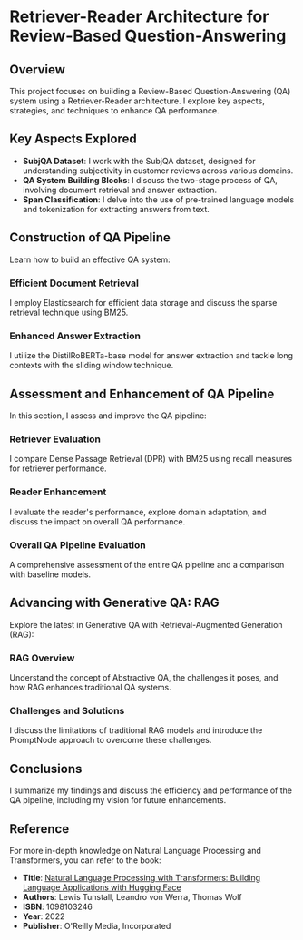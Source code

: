 # Retriever-Reader Architecture for Review-Based Question-Answering

## Overview
This project focuses on building a Review-Based Question-Answering (QA) system using a Retriever-Reader architecture. I explore key aspects, strategies, and techniques to enhance QA performance.

## Key Aspects Explored
- **SubjQA Dataset**: I work with the SubjQA dataset, designed for understanding subjectivity in customer reviews across various domains.
- **QA System Building Blocks**: I discuss the two-stage process of QA, involving document retrieval and answer extraction.
- **Span Classification**: I delve into the use of pre-trained language models and tokenization for extracting answers from text.

## Construction of QA Pipeline
Learn how to build an effective QA system:

### Efficient Document Retrieval
I employ Elasticsearch for efficient data storage and discuss the sparse retrieval technique using BM25.

### Enhanced Answer Extraction
I utilize the DistilRoBERTa-base model for answer extraction and tackle long contexts with the sliding window technique.

## Assessment and Enhancement of QA Pipeline
In this section, I assess and improve the QA pipeline:

### Retriever Evaluation
I compare Dense Passage Retrieval (DPR) with BM25 using recall measures for retriever performance.

### Reader Enhancement
I evaluate the reader's performance, explore domain adaptation, and discuss the impact on overall QA performance.

### Overall QA Pipeline Evaluation
A comprehensive assessment of the entire QA pipeline and a comparison with baseline models.

## Advancing with Generative QA: RAG
Explore the latest in Generative QA with Retrieval-Augmented Generation (RAG):

### RAG Overview
Understand the concept of Abstractive QA, the challenges it poses, and how RAG enhances traditional QA systems.

### Challenges and Solutions
I discuss the limitations of traditional RAG models and introduce the PromptNode approach to overcome these challenges.

## Conclusions
I summarize my findings and discuss the efficiency and performance of the QA pipeline, including my vision for future enhancements.

## Reference
For more in-depth knowledge on Natural Language Processing and Transformers, you can refer to the book:
- **Title**: [Natural Language Processing with Transformers: Building Language Applications with Hugging Face](https://books.google.ch/books?id=7hhyzgEACAAJ)
- **Authors**: Lewis Tunstall, Leandro von Werra, Thomas Wolf
- **ISBN**: 1098103246
- **Year**: 2022
- **Publisher**: O'Reilly Media, Incorporated
